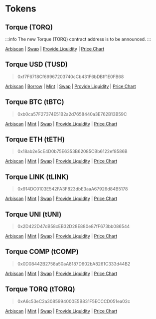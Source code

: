 # Tokens

## Torque (TORQ)
:::info
The new Torque (TORQ) contract address is to be announced.
:::

<!-- > 0xb56C29413AF8778977093B9B4947efEeA7136C36 -->

[Arbiscan](#) | [Swap](#) | [Provide Liquidity](#) | [Price Chart](#)

## Torque USD (TUSD)
> 0xf7F6718Cf69967203740cCb431F6bDBff1E0FB68

[Arbiscan](https://arbiscan.io/token/0xf7F6718Cf69967203740cCb431F6bDBff1E0FB68) | [Borrow](https://app.torque.fi/borrow) | [Mint](https://tusd.torque.fi) | [Swap](#) | [Provide Liquidity](#) | [Price Chart](#)

## Torque BTC (tBTC)
<!-- > V1: 0xB0929fb58978aCB02E34aBf457E49A5Ec4262fe6 -->
> 0xb0ca57F27374E51B2a2d7658440a3E762B13B59C

[Arbiscan](https://arbiscan.io/token/0xb0ca57F27374E51B2a2d7658440a3E762B13B59C) | [Mint](https://tbtc.torque.fi) | [Swap](#) | [Provide Liquidity](#) | [Price Chart](#)

## Torque ETH (tETH)
>0x18ab2e5cE4D0b75E6353B62085CBb6122ef8586B

[Arbiscan](https://arbiscan.io/token/0x18ab2e5cE4D0b75E6353B62085CBb6122ef8586B) | [Mint](https://teth.torque.fi) | [Swap](#) | [Provide Liquidity](#) | [Price Chart](#)

## Torque LINK (tLINK)
> 0x914DC0103E542FA3F823dbE3aaA67926d84B5178

[Arbiscan](https://arbiscan.io/token/0x914DC0103E542FA3F823dbE3aaA67926d84B5178) | [Mint](https://app.torque.fi/boost) | [Swap](#) | [Provide Liquidity](#) | [Price Chart](#)

## Torque UNI (tUNI)
> 0x2D422D47dB58cEB32D28E880e87fF673bb086544

[Arbiscan](https://arbiscan.io/token/0x2D422D47dB58cEB32D28E880e87fF673bb086544) | [Mint](https://app.torque.fi/boost) | [Swap](#) | [Provide Liquidity](#) | [Price Chart](#)

## Torque COMP (tCOMP)
> 0x0D08442B2758a50aA8187D602bA8261C333d44B2

[Arbiscan](https://arbiscan.io/token/0x0D08442B2758a50aA8187D602bA8261C333d44B2) | [Mint](https://app.torque.fi/boost) | [Swap](#) | [Provide Liquidity](#) | [Price Chart](#)

## Torque TORQ (tTORQ)
> 0xA6c53eC2a3085994000E5B831F5ECCCD051ea02c

[Arbiscan](https://arbiscan.io/token/0xA6c53eC2a3085994000E5B831F5ECCCD051ea02c) | [Mint](https://app.torque.fi/boost) | [Swap](#) | [Provide Liquidity](#) | [Price Chart](#)